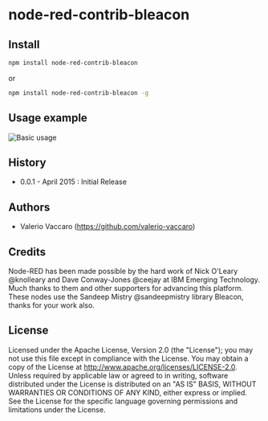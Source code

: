 # node-red-contrib-bleacon

## Install
```bash
npm install node-red-contrib-bleacon 
```

or 

```bash
npm install node-red-contrib-bleacon -g 
```
## Usage example
![Basic usage](https://github.com/valerio-vaccaro/node-red-contrib-bleacon/blob/master/node-red-contrib-bleacon_example.png)

## History
- 0.0.1 - April 2015 : Initial Release

## Authors
* Valerio Vaccaro (https://github.com/valerio-vaccaro)

## Credits
Node-RED has been made possible by the hard work of Nick O'Leary @knolleary and Dave Conway-Jones @ceejay at IBM Emerging Technology. Much thanks to them and other supporters for advancing this platform. 
These nodes use the Sandeep Mistry @sandeepmistry library Bleacon, thanks for your work also.

## License
Licensed under the Apache License, Version 2.0 (the "License"); you may not use this file except in compliance with the License. You may obtain a copy of the License at http://www.apache.org/licenses/LICENSE-2.0. Unless required by applicable law or agreed to in writing, software distributed under the License is distributed on an "AS IS" BASIS, WITHOUT WARRANTIES OR CONDITIONS OF ANY KIND, either express or implied. See the License for the specific language governing permissions and limitations under the License.